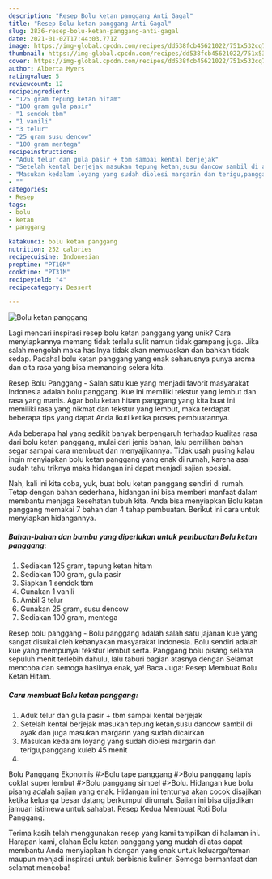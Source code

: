 ```yaml
---
description: "Resep Bolu ketan panggang Anti Gagal"
title: "Resep Bolu ketan panggang Anti Gagal"
slug: 2836-resep-bolu-ketan-panggang-anti-gagal
date: 2021-01-02T17:44:03.771Z
image: https://img-global.cpcdn.com/recipes/dd538fcb45621022/751x532cq70/bolu-ketan-panggang-foto-resep-utama.jpg
thumbnail: https://img-global.cpcdn.com/recipes/dd538fcb45621022/751x532cq70/bolu-ketan-panggang-foto-resep-utama.jpg
cover: https://img-global.cpcdn.com/recipes/dd538fcb45621022/751x532cq70/bolu-ketan-panggang-foto-resep-utama.jpg
author: Alberta Myers
ratingvalue: 5
reviewcount: 12
recipeingredient:
- "125 gram tepung ketan hitam"
- "100 gram gula pasir"
- "1 sendok tbm"
- "1 vanili"
- "3 telur"
- "25 gram susu dencow"
- "100 gram mentega"
recipeinstructions:
- "Aduk telur dan gula pasir + tbm sampai kental berjejak"
- "Setelah kental berjejak masukan tepung ketan,susu dancow sambil di ayak dan juga masukan margarin yang sudah dicairkan"
- "Masukan kedalam loyang yang sudah diolesi margarin dan terigu,panggang kuleb 45 menit"
- ""
categories:
- Resep
tags:
- bolu
- ketan
- panggang

katakunci: bolu ketan panggang 
nutrition: 252 calories
recipecuisine: Indonesian
preptime: "PT10M"
cooktime: "PT31M"
recipeyield: "4"
recipecategory: Dessert

---
```



![Bolu ketan panggang](https://img-global.cpcdn.com/recipes/dd538fcb45621022/751x532cq70/bolu-ketan-panggang-foto-resep-utama.jpg)

Lagi mencari inspirasi resep bolu ketan panggang yang unik? Cara menyiapkannya memang tidak terlalu sulit namun tidak gampang juga. Jika salah mengolah maka hasilnya tidak akan memuaskan dan bahkan tidak sedap. Padahal bolu ketan panggang yang enak seharusnya punya aroma dan cita rasa yang bisa memancing selera kita.

Resep Bolu Panggang - Salah satu kue yang menjadi favorit masyarakat Indonesia adalah bolu panggang. Kue ini memiliki tekstur yang lembut dan rasa yang manis. Agar bolu ketan hitam panggang yang kita buat ini memiliki rasa yang nikmat dan tekstur yang lembut, maka terdapat beberapa tips yang dapat Anda ikuti ketika proses pembuatannya.

Ada beberapa hal yang sedikit banyak berpengaruh terhadap kualitas rasa dari bolu ketan panggang, mulai dari jenis bahan, lalu pemilihan bahan segar sampai cara membuat dan menyajikannya. Tidak usah pusing kalau ingin menyiapkan bolu ketan panggang yang enak di rumah, karena asal sudah tahu triknya maka hidangan ini dapat menjadi sajian spesial.


Nah, kali ini kita coba, yuk, buat bolu ketan panggang sendiri di rumah. Tetap dengan bahan sederhana, hidangan ini bisa memberi manfaat dalam membantu menjaga kesehatan tubuh kita. Anda bisa menyiapkan Bolu ketan panggang memakai 7 bahan dan 4 tahap pembuatan. Berikut ini cara untuk menyiapkan hidangannya.

<!--inarticleads1-->

##### Bahan-bahan dan bumbu yang diperlukan untuk pembuatan Bolu ketan panggang:

1. Sediakan 125 gram, tepung ketan hitam
1. Sediakan 100 gram, gula pasir
1. Siapkan 1 sendok tbm
1. Gunakan 1 vanili
1. Ambil 3 telur
1. Gunakan 25 gram, susu dencow
1. Sediakan 100 gram, mentega


Resep bolu panggang - Bolu panggang adalah salah satu jajanan kue yang sangat disukai oleh kebanyakan masyarakat Indonesia. Bolu sendiri adalah kue yang mempunyai tekstur lembut serta. Panggang bolu pisang selama sepuluh menit terlebih dahulu, lalu taburi bagian atasnya dengan Selamat mencoba dan semoga hasilnya enak, ya! Baca Juga: Resep Membuat Bolu Ketan Hitam. 

<!--inarticleads2-->

##### Cara membuat Bolu ketan panggang:

1. Aduk telur dan gula pasir + tbm sampai kental berjejak
1. Setelah kental berjejak masukan tepung ketan,susu dancow sambil di ayak dan juga masukan margarin yang sudah dicairkan
1. Masukan kedalam loyang yang sudah diolesi margarin dan terigu,panggang kuleb 45 menit
1. 


Bolu Panggang Ekonomis #&gt;Bolu tape panggang #&gt;Bolu panggang lapis coklat super lembut #&gt;Bolu panggang simpel #&gt;Bolu. Hidangan kue bolu pisang adalah sajian yang enak. Hidangan ini tentunya akan cocok disajikan ketika keluarga besar datang berkumpul dirumah. Sajian ini bisa dijadikan jamuan istimewa untuk sahabat. Resep Kedua Membuat Roti Bolu Panggang. 

Terima kasih telah menggunakan resep yang kami tampilkan di halaman ini. Harapan kami, olahan Bolu ketan panggang yang mudah di atas dapat membantu Anda menyiapkan hidangan yang enak untuk keluarga/teman maupun menjadi inspirasi untuk berbisnis kuliner. Semoga bermanfaat dan selamat mencoba!
